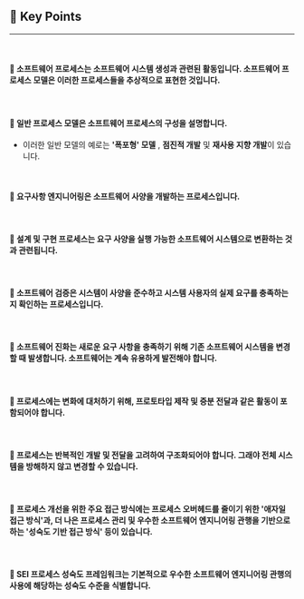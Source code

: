 ## 🍎 Key Points
---
<br>

#### 🔸 소프트웨어 프로세스는 소프트웨어 시스템 생성과 관련된 활동입니다. 소프트웨어 프로세스 모델은 이러한 프로세스들을 추상적으로 표현한 것입니다.
<br>

#### 🔸 일반 프로세스 모델은 소프트웨어 프로세스의 구성을 설명합니다.
  - 이러한 일반 모델의 예로는 **'폭포형' 모델** , **점진적 개발** 및 **재사용 지향 개발**이 있습니다.
<br>

#### 🔸 요구사항 엔지니어링은 소프트웨어 사양을 개발하는 프로세스입니다.
<br>

#### 🔸 설계 및 구현 프로세스는 요구 사양을 실행 가능한 소프트웨어 시스템으로 변환하는 것과 관련됩니다.
<br>

#### 🔸 소프트웨어 검증은 시스템이 사양을 준수하고 시스템 사용자의 실제 요구를 충족하는지 확인하는 프로세스입니다.
<br>

#### 🔸 소프트웨어 진화는 새로운 요구 사항을 충족하기 위해 기존 소프트웨어 시스템을 변경할 때 발생합니다. 소프트웨어는 계속 유용하게 발전해야 합니다.
<br>

#### 🔸 프로세스에는 변화에 대처하기 위해, 프로토타입 제작 및 증분 전달과 같은 활동이 포함되어야 합니다.
<br>

#### 🔸 프로세스는 반복적인 개발 및 전달을 고려하여 구조화되어야 합니다. 그래야 전체 시스템을 방해하지 않고 변경할 수 있습니다.
<br>

#### 🔸 프로세스 개선을 위한 주요 접근 방식에는 프로세스 오버헤드를 줄이기 위한 '애자일 접근 방식'과, 더 나은 프로세스 관리 및 우수한 소프트웨어 엔지니어링 관행을 기반으로 하는 '성숙도 기반 접근 방식' 등이 있습니다.
<br>

#### 🔸 SEI 프로세스 성숙도 프레임워크는 기본적으로 우수한 소프트웨어 엔지니어링 관행의 사용에 해당하는 성숙도 수준을 식별합니다.